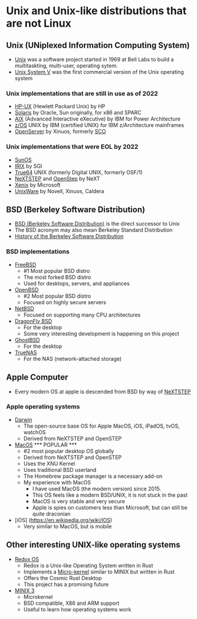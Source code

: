 # Unix and Unix-like distributions that are not Linux

## Unix (UNiplexed Information Computing System)

- [Unix](https://en.wikipedia.org/wiki/Unix) was a software project started in 1969 at Bell Labs to build a multitaskting, multi-user, operating sytem.
- [Unix System V](https://en.wikipedia.org/wiki/UNIX_System_V) was the first commercial version of the Unix operating system

### Unix implementations that are still in use as of 2022

- [HP-UX](https://en.wikipedia.org/wiki/HP-UX) (Hewlett Packard Unix) by HP
- [Solaris](https://en.wikipedia.org/wiki/Oracle_Solaris) by Oracle, Sun originally, for x86 and SPARC
- [AIX](https://en.wikipedia.org/wiki/IBM_AIX) (Advanced Interactive eXecutive) by IBM for Power Architecture
- [z/OS](https://en.wikipedia.org/wiki/UNIX_System_Services) UNIX by IBM (certified UNIX) for IBM z/Architecture mainframes
- [OpenServer](https://en.wikipedia.org/wiki/OpenServer) by Xinuos, formerly [SCO](https://en.wikipedia.org/wiki/Santa_Cruz_Operation)

### Unix implementations that were EOL by 2022

- [SunOS](https://en.wikipedia.org/wiki/SunOS)
- [IRIX](https://en.wikipedia.org/wiki/IRIX) by SGI
- [True64](https://en.wikipedia.org/wiki/Tru64_UNIX) UNIX (formerly Digital UNIX, formerly OSF/1)
- [NeXTSTEP](https://en.wikipedia.org/wiki/NeXTSTEP) and [OpenStep](https://en.wikipedia.org/wiki/OpenStep) by NeXT
- [Xenix](https://en.wikipedia.org/wiki/Xenix) by Microsoft
- [UnixWare](https://en.wikipedia.org/wiki/UnixWare) by Novell, Xinuos, Caldera

## BSD (Berkeley Software Distribution)

- [BSD (Berkeley Software Distribution)](https://en.wikipedia.org/wiki/Berkeley_Software_Distribution) is the direct successor to Unix
- The BSD acronym may also mean Berkeley Standard Distribution
- [History of the Berkeley Software Distribution](https://en.wikipedia.org/wiki/History_of_the_Berkeley_Software_Distribution)

### BSD implementations

- [FreeBSD](https://www.freebsd.org/)
  - #1 Most popular BSD distro
  - The most forked BSD distro
  - Used for desktops, servers, and appliances
- [OpenBSD](https://www.openbsd.org/)
  - #2 Most popular BSD distro
  - Focused on highly secure servers
- [NetBSD](https://www.netbsd.org/)
  - Focused on supporting many CPU architectures
- [DragonFly BSD](https://www.dragonflybsd.org/)
  - For the desktop
  - Some very interesting development is happening on this project
- [GhostBSD](https://ghostbsd.org/)
  - For the desktop
- [TrueNAS](https://en.wikipedia.org/wiki/TrueNAS)
  - For the NAS (network-attached storage)

## Apple Computer

- Every modern OS at apple is descended from BSD by way of [NeXTSTEP](https://en.wikipedia.org/wiki/NeXTSTEP)

### Apple operating systems

- [Darwin](https://opensource.apple.com/)
  - The open-source base OS for Apple MacOS, iOS, iPadOS, tvOS, watchOS
  - Derived from NeXTSTEP and OpenSTEP
- [MacOS](https://www.apple.com/macos) *** POPULAR ***
  - #2 most popular desktop OS globally
  - Derived from NeXTSTEP and OpenSTEP
  - Uses the XNU Kernel
  - Uses traditional BSD userland
  - The Homebrew package manager is a necessary add-on
  - My experience with MacOS
    - I have used MacOS (the modern version) since 2015. 
    - This OS feels like a modern BSD/UNIX, it is not stuck in the past
    - MacOS is very stable and very secure
    - Apple is spies on customers less than Microsoft, but can still be quite draconian 
- [iOS] (https://en.wikipedia.org/wiki/IOS)
  - Very similar to MacOS, but is mobile

## Other interesting UNIX-like operating systems

- [Redox OS](https://www.redox-os.org/)
  - Redox is a Unix-like Operating System written in Rust
  - Implements a [Micro-kernel](https://en.wikipedia.org/wiki/Redox_%28operating_system%29) similar to MINIX but written in Rust
  - Offers the Cosmic Rust Desktop
  - This project has a promising future
- [MINIX 3](https://www.minix3.org/)
  - Microkernel
  - BSD compatible, X86 and ARM support
  - Useful to learn how operating systems work
